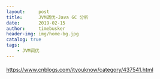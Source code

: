 ```yaml
---
layout:     post
title:      JVM调优-Java GC 分析
date:       2019-02-15
author:     timebusker
header-img: img/home-bg.jpg
catalog: true
tags:
    - JVM调优
---
```


#### 
https://www.cnblogs.com/ityouknow/category/437541.html